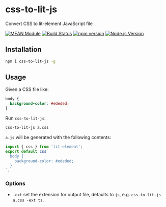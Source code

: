 # css-to-lit-js

Convert CSS to lit-element JavaScript file

[![MEAN Module](https://img.shields.io/badge/MEAN%20Module-TypeScript-blue.svg?style=flat-square)](https://github.com/mgenware/MEAN-Module)
[![Build Status](https://img.shields.io/travis/mgenware/css-to-lit-js.svg?style=flat-square&label=Build+Status)](https://travis-ci.org/mgenware/css-to-lit-js)
[![npm version](https://img.shields.io/npm/v/css-to-lit-js.svg?style=flat-square)](https://npmjs.com/package/css-to-lit-js)
[![Node.js Version](http://img.shields.io/node/v/css-to-lit-js.svg?style=flat-square)](https://nodejs.org/en/)

## Installation

```sh
npm i css-to-lit-js -g
```

## Usage

Given a CSS file like:

```css
body {
  background-color: #ededed;
}
```

Run `css-to-lit-js`:

```sh
css-to-lit-js a.css
```

`a.js` will be generated with the following contents:

```js
import { css } from 'lit-element';
export default css`
  body {
    background-color: #ededed;
  }
`;
```

### Options

- `-ext` set the extension for output file, defaults to `js`, e.g. `css-to-lit-js a.css -ext ts`.
